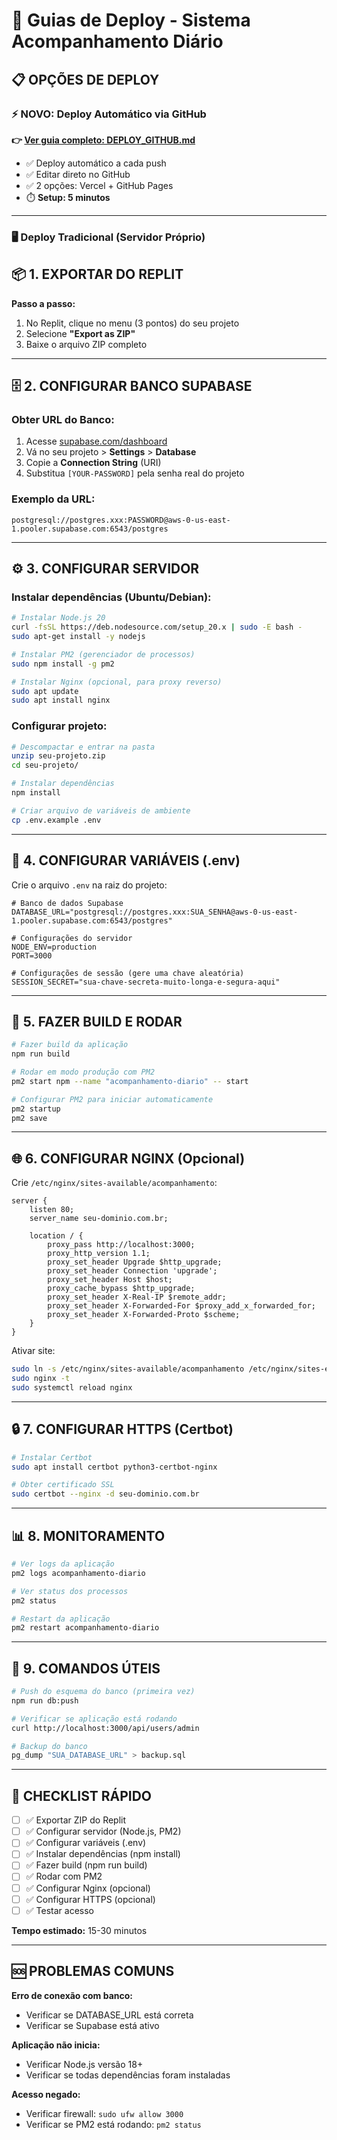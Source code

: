 # 🚀 Guias de Deploy - Sistema Acompanhamento Diário

## 📋 OPÇÕES DE DEPLOY

### ⚡ **NOVO: Deploy Automático via GitHub** 
**👉 [Ver guia completo: DEPLOY_GITHUB.md](DEPLOY_GITHUB.md)**
- ✅ Deploy automático a cada push
- ✅ Editar direto no GitHub
- ✅ 2 opções: Vercel + GitHub Pages
- ⏱️ **Setup: 5 minutos**

---

### 🖥️ **Deploy Tradicional (Servidor Próprio)**

## 📦 1. EXPORTAR DO REPLIT

**Passo a passo:**
1. No Replit, clique no menu (3 pontos) do seu projeto
2. Selecione **"Export as ZIP"**
3. Baixe o arquivo ZIP completo

---

## 🗄️ 2. CONFIGURAR BANCO SUPABASE

### Obter URL do Banco:
1. Acesse [supabase.com/dashboard](https://supabase.com/dashboard)
2. Vá no seu projeto > **Settings** > **Database**
3. Copie a **Connection String** (URI)
4. Substitua `[YOUR-PASSWORD]` pela senha real do projeto

### Exemplo da URL:
```
postgresql://postgres.xxx:PASSWORD@aws-0-us-east-1.pooler.supabase.com:6543/postgres
```

---

## ⚙️ 3. CONFIGURAR SERVIDOR

### Instalar dependências (Ubuntu/Debian):
```bash
# Instalar Node.js 20
curl -fsSL https://deb.nodesource.com/setup_20.x | sudo -E bash -
sudo apt-get install -y nodejs

# Instalar PM2 (gerenciador de processos)
sudo npm install -g pm2

# Instalar Nginx (opcional, para proxy reverso)
sudo apt update
sudo apt install nginx
```

### Configurar projeto:
```bash
# Descompactar e entrar na pasta
unzip seu-projeto.zip
cd seu-projeto/

# Instalar dependências
npm install

# Criar arquivo de variáveis de ambiente
cp .env.example .env
```

---

## 🔧 4. CONFIGURAR VARIÁVEIS (.env)

Crie o arquivo `.env` na raiz do projeto:

```env
# Banco de dados Supabase
DATABASE_URL="postgresql://postgres.xxx:SUA_SENHA@aws-0-us-east-1.pooler.supabase.com:6543/postgres"

# Configurações do servidor
NODE_ENV=production
PORT=3000

# Configurações de sessão (gere uma chave aleatória)
SESSION_SECRET="sua-chave-secreta-muito-longa-e-segura-aqui"
```

---

## 🚀 5. FAZER BUILD E RODAR

```bash
# Fazer build da aplicação
npm run build

# Rodar em modo produção com PM2
pm2 start npm --name "acompanhamento-diario" -- start

# Configurar PM2 para iniciar automaticamente
pm2 startup
pm2 save
```

---

## 🌐 6. CONFIGURAR NGINX (Opcional)

Crie `/etc/nginx/sites-available/acompanhamento`:

```nginx
server {
    listen 80;
    server_name seu-dominio.com.br;

    location / {
        proxy_pass http://localhost:3000;
        proxy_http_version 1.1;
        proxy_set_header Upgrade $http_upgrade;
        proxy_set_header Connection 'upgrade';
        proxy_set_header Host $host;
        proxy_cache_bypass $http_upgrade;
        proxy_set_header X-Real-IP $remote_addr;
        proxy_set_header X-Forwarded-For $proxy_add_x_forwarded_for;
        proxy_set_header X-Forwarded-Proto $scheme;
    }
}
```

Ativar site:
```bash
sudo ln -s /etc/nginx/sites-available/acompanhamento /etc/nginx/sites-enabled/
sudo nginx -t
sudo systemctl reload nginx
```

---

## 🔒 7. CONFIGURAR HTTPS (Certbot)

```bash
# Instalar Certbot
sudo apt install certbot python3-certbot-nginx

# Obter certificado SSL
sudo certbot --nginx -d seu-dominio.com.br
```

---

## 📊 8. MONITORAMENTO

```bash
# Ver logs da aplicação
pm2 logs acompanhamento-diario

# Ver status dos processos
pm2 status

# Restart da aplicação
pm2 restart acompanhamento-diario
```

---

## 🔧 9. COMANDOS ÚTEIS

```bash
# Push do esquema do banco (primeira vez)
npm run db:push

# Verificar se aplicação está rodando
curl http://localhost:3000/api/users/admin

# Backup do banco
pg_dump "SUA_DATABASE_URL" > backup.sql
```

---

## 📝 CHECKLIST RÁPIDO

- [ ] ✅ Exportar ZIP do Replit
- [ ] ✅ Configurar servidor (Node.js, PM2)
- [ ] ✅ Configurar variáveis (.env)
- [ ] ✅ Instalar dependências (npm install)
- [ ] ✅ Fazer build (npm run build)
- [ ] ✅ Rodar com PM2
- [ ] ✅ Configurar Nginx (opcional)
- [ ] ✅ Configurar HTTPS (opcional)
- [ ] ✅ Testar acesso

**Tempo estimado:** 15-30 minutos

---

## 🆘 PROBLEMAS COMUNS

**Erro de conexão com banco:**
- Verificar se DATABASE_URL está correta
- Verificar se Supabase está ativo

**Aplicação não inicia:**
- Verificar Node.js versão 18+
- Verificar se todas dependências foram instaladas

**Acesso negado:**
- Verificar firewall: `sudo ufw allow 3000`
- Verificar se PM2 está rodando: `pm2 status`